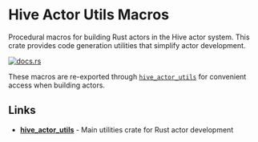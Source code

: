 # Hive Actor Utils Macros

Procedural macros for building Rust actors in the Hive actor system. This crate provides code generation utilities that simplify actor development.

[![docs.rs](https://docs.rs/hive_actor_utils_macros/badge.svg)](https://docs.rs/hive_actor_utils_macros)

These macros are re-exported through [`hive_actor_utils`](../hive_actor_utils/) for convenient access when building actors.

## Links

- **[hive_actor_utils](../hive_actor_utils/)** - Main utilities crate for Rust actor development